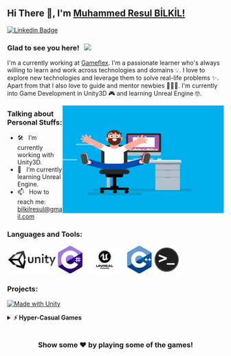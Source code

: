 ## Hi There 👋, I'm [Muhammed Resul BİLKİL!](https://github.com/MuhammedResulBilkil/)

[![Linkedin Badge](https://img.shields.io/badge/-LinkedIn-0e76a8?style=flat-square&logo=Linkedin&logoColor=white)](https://www.linkedin.com/in/muhammed-resul-bilkil/)

### Glad to see you here! &nbsp; ![](https://visitor-badge.glitch.me/badge?page_id=MuhammedResulBİLKİL.MuhammedResulBİLKİL&style=flat-square&color=0088cc)

I'm a currently working at [Gameflex](https://www.linkedin.com/company/gameflex/). I'm a passionate learner who's always willing to learn and work across technologies and domains 💡. I love to explore new technologies and leverage them to solve real-life problems ✨. Apart from that I also love to guide and mentor newbies 👨🏻‍💻. I'm currently into Game Development in Unity3D 🎮  and learning Unreal Engine 🤓.

<img align="right" height="250" width="375" alt="" src="https://raw.githubusercontent.com/MuhammedResulBilkil/MuhammedResulBilkil/master/Gifs/coder.gif" />

### Talking about Personal Stuffs:

- 🛠 &nbsp; I’m currently working with Unity3D.
- 🚀 &nbsp; I’m currently learning Unreal Engine.
- 📫 &nbsp; How to reach me: bilkilresul@gmail.com

### Languages and Tools:

<code><img height="64" src="https://raw.githubusercontent.com/MuhammedResulBilkil/MuhammedResulBilkil/master/Logos/Unity.png" alt="unity"></code>
<code><img height="64" src="https://raw.githubusercontent.com/MuhammedResulBilkil/MuhammedResulBilkil/master/Logos/C_Sharp.png" alt="csharp"></code>
<code><img height="64" src="https://raw.githubusercontent.com/MuhammedResulBilkil/MuhammedResulBilkil/master/Logos/Unreal_Engine-Logo.svg" alt="unrealengine"></code>
<code><img height="64" src="https://raw.githubusercontent.com/MuhammedResulBilkil/MuhammedResulBilkil/master/Logos/C%2B%2B_Logo.svg.png" alt="c++"></code>
<code><img height="64" src="https://raw.githubusercontent.com/MuhammedResulBilkil/MuhammedResulBilkil/master/Logos/TerminalLogo_1.png" alt="terminal"></code>

### Projects:

[![Made with Unity](https://img.shields.io/badge/Made%20with-Unity-57b9d3.svg?style=plastic&logo=unity)](https://unity3d.com)

<details>
  <summary><b>⚡ Hyper-Casual Games</b></summary>

<details style="margin-left: 30px;">
<summary><b>Giant Robots ⭐⭐⭐⭐⭐</b></summary>
<br>

[<img src="Logos/appstore-badge.png" height="50">](https://apps.apple.com/tt/app/giant-robots/id1550907303)

</details>

<details style="margin-left: 30px;">
<summary><b>Jelly Fight 3D ⭐⭐⭐⭐⭐</b></summary>
<br>

[<img src="Logos/appstore-badge.png" height="50">](https://apps.apple.com/tt/app/jelly-fight-3d/id1562290043)

</details>

<details style="margin-left: 30px;">	
<summary><b>Snow Fight 3D ⭐⭐⭐</b></summary>
<br>

[<img src="Logos/appstore-badge.png" height="50">](https://apps.apple.com/tt/app/snow-fight-3d/id1502416583)

</details>	

<details style="margin-left: 30px;">
<summary><b>Archer World ⭐⭐⭐</b></summary>
<br>

[<img src="Logos/appstore-badge.png" height="50">](https://apps.apple.com/tt/app/archer-world/id1546606660)

</details>

<details style="margin-left: 30px;">
<summary><b>Deadly Zone.io</b></summary>
<br>

[<img src="Logos/appstore-badge.png" height="50">](https://apps.apple.com/tt/app/deadly-zone-io/id1535807764)

</details>

<details style="margin-left: 30px;">
<summary><b>Take A Selfie 3D</b></summary>
<br>

[<img src="Logos/appstore-badge.png" height="50">](https://apps.apple.com/tt/app/take-a-selfie-3d/id1502560678)

</details>
  
<details style="margin-left: 30px;">
<summary><b>Void Master</b></summary>
<br>

[<img src="Logos/appstore-badge.png" height="50">](https://apps.apple.com/tt/app/void-master/id1574143864)

</details>

<details style="margin-left: 30px;">
<summary><b>Brain Stack</b></summary>
<br>

[<img src="Logos/appstore-badge.png" height="50">](https://apps.apple.com/tt/app/brain-stack/id1572610511)

</details>

<details style="margin-left: 30px;">
<summary><b>Sharp Fall 3D</b></summary>
<br>

[<img src="Logos/appstore-badge.png" height="50">](https://apps.apple.com/tt/app/sharp-fall-3d/id1571305623)

</details>

<details style="margin-left: 30px;">	
<summary><b>Pie Defense</b></summary>
<br>

[<img src="Logos/appstore-badge.png" height="50">](https://apps.apple.com/tt/app/pie-defense/id1559699498)

</details>

<details style="margin-left: 30px;">
<summary><b>House Smasher</b></summary>
<br>

[<img src="Logos/appstore-badge.png" height="50">](https://apps.apple.com/tt/app/house-smasher/id1547997657)

</details>

<details style="margin-left: 30px;">
<summary><b>Words Runner 3D</b></summary>
<br>

[<img src="Logos/appstore-badge.png" height="50">](https://apps.apple.com/tt/app/words-runner-3d/id1536951976)

</details>

<details style="margin-left: 30px;">
<summary><b>Jelly Sumo 3D</b></summary>
<br>

[<img src="Logos/appstore-badge.png" height="50">](https://apps.apple.com/tt/app/jelly-sumo-3d/id1560836322)

</details>

<details style="margin-left: 30px;">
<summary><b>Falling Cars</b></summary>
<br>

[<img src="Logos/appstore-badge.png" height="50">](https://apps.apple.com/tt/app/falling-cars/id1527267461)

</details>

<details style="margin-left: 30px;">
<summary><b>Stay Alive 3D</b></summary>
<br>

[<img src="Logos/appstore-badge.png" height="50">](https://apps.apple.com/tt/app/stay-alive-3d/id1521283948)

</details>

<details style="margin-left: 30px;">
<summary><b>Plug Master 3D</b></summary>
<br>

[<img src="Logos/appstore-badge.png" height="50">](https://apps.apple.com/tt/app/plug-master-3d/id1512916712)

</details>

<details style="margin-left: 30px;">
<summary><b>Animal Ranch</b></summary>
<br>

[<img src="Logos/appstore-badge.png" height="50">](https://apps.apple.com/tt/app/animal-ranch/id1509486837)

</details>
  
<details style="margin-left: 30px;">
<summary><b>Floor Blast</b></summary>
<br>

[<img src="Logos/appstore-badge.png" height="50">](https://apps.apple.com/tt/app/floor-blast/id1569016392)

</details>
  
<details style="margin-left: 30px;">
<summary><b>Gold Digger 3D</b></summary>
<br>

[<img src="Logos/appstore-badge.png" height="50">](https://apps.apple.com/tt/app/gold-digger-3d/id1563923557)

</details>

</details>

#

<div align="center">

### Show some ❤️ by playing some of the games!

</div>

